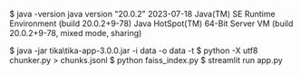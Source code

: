   $ java -version
  java version "20.0.2" 2023-07-18
  Java(TM) SE Runtime Environment (build 20.0.2+9-78)
  Java HotSpot(TM) 64-Bit Server VM (build 20.0.2+9-78, mixed mode, sharing)


  $ java -jar tika\tika-app-3.0.0.jar -i data -o data -t
  $ python -X utf8 chunker.py > chunks.jsonl
  $ python faiss_index.py
  $ streamlit run app.py
